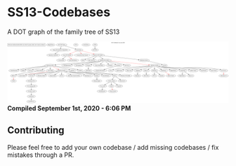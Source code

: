 # SS13-Codebases
A DOT graph of the family tree of SS13

![Graph](https://raw.githubusercontent.com/CthulhuOnIce/SS13-Codebases/master/tree.svg?sanitize=true)
**Compiled September 1st, 2020 - 6:06 PM**

## Contributing
Please feel free to add your own codebase / add missing codebases / fix mistakes through a PR. 
